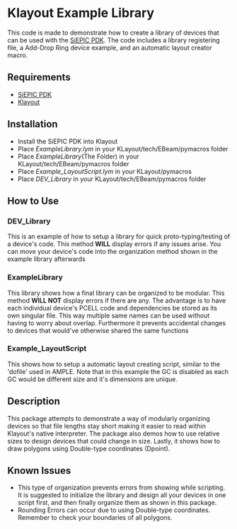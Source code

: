 # Klayout Example Library

This code is made to demonstrate how to create a library of devices that can be used with the [SiEPIC PDK](https://github.com/lukasc-ubc/SiEPIC_EBeam_PDK/). The code includes a library registering file, a Add-Drop Ring device example, and an automatic layout creator macro.

## Requirements
- [SiEPIC PDK](https://github.com/lukasc-ubc/SiEPIC_EBeam_PDK)
- [Klayout](https://www.klayout.de/)

## Installation
- Install the SiEPIC PDK into Klayout
- Place *ExampleLibrary.lym* in your KLayout/tech/EBeam/pymacros folder
- Place *ExampleLibrary*(The Folder) in your KLayout/tech/EBeam/pymacros folder
- Place *Example_LayoutScript.lym* in your KLayout/pymacros
- Place *DEV_Library* in your KLayout/tech/EBeam/pymacros folder

## How to Use
### DEV_Library
This is an example of how to setup a library for quick proto-typing/testing of a device's code. This method **WILL** display errors if any issues arise. You can move your device's code into the organization method shown in the example library afterwards
### ExampleLibrary
This library shows how a final library can be organized to be modular. This method **WILL NOT** display errors if there are any. The advantage is to have each individual device's PCELL code and dependencies be stored as its own singular file. This way multiple same names can be used without having to worry about overlap. Furthermore it prevents accidental changes to devices that would've otherwise shared the same functions
### Example_LayoutScript
This shows how to setup a automatic layout creating script, similar to the 'dofile' used in AMPLE. Note that in this example the GC is disabled as each GC would be different size and it's dimensions are unique.

## Description
This package attempts to demonstrate a way of modularly organizing devices so that file lengths stay short making it easier to read within Klayout's native interpreter.
The package also demos how to use relative sizes to design devices that could change in size. Lastly, it shows how to draw polygons using Double-type coordinates (Dpoint).

## Known Issues
- This type of organization prevents errors from showing while scripting. It is suggested to initialize the library and design all your devices in one script first, and then finally organize them as shown in this package.
- Rounding Errors can occur due to using Double-type coordinates. Remember to check your boundaries of all polygons.
